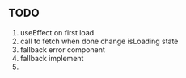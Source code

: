## TODO
1. useEffect on first load
2. call to fetch when done change isLoading state
3. fallback error component
4. fallback implement
5. 
